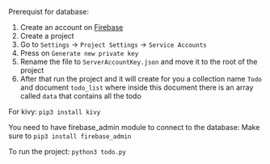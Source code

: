 Prerequist for database:
1. Create an account on [Firebase](https://firebase.google.com)
2. Create a project
3. Go to `Settings` -> `Project Settings` -> `Service Accounts`
4. Press on `Generate new private key`
5. Rename the file to `ServerAccountKey.json` and move it to the root of the project
6. After that run the project and it will create for you a collection name `Todo` and document `todo_list` where inside this document there is an array called `data` that contains all the todo

For kivy:
`pip3 install kivy`

You need to have firebase_admin module to connect to the database:
Make sure to `pip3 install firebase_admin`

To run the project:
`python3 todo.py`